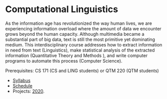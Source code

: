 Computational Linguistics
=====

<!-- This course focuses on the analysis of plain text, syntactic and semantic structures, ontologies and taxonomies, as well as their applications in computational linguistics.
For text analysis, regular expressions and language models are discussed.
For syntactic analysis, phrase and dependency structures are discussed.
For semantic analysis, predicate argument structures and abstract meaning representation are discussed.
Computational lexicons such as Treebank, PropBank, WordNet, and FrameNet as well as advanced topics such as clustering algorithms, distributional semantics, and computational grammars are also discussed.
--> 

As the information age has revolutionized the way human lives, we are experiencing information overload where the amount of data we encounter grows beyond the human capacity.
Although multimedia became a substantial part of big data, text is still the most primitive yet dominating medium.
This interdisciplinary course addresses how to extract information in need from text (Linguistics), make statistical analysis of the extracted information (Quantitative Theory and Methods ), and write computer programs to automate this process (Computer Science).

Prerequisites: CS 171 (CS and LING students) or QTM 220 (QTM students)

* [Syllabus](doc/syllabus.md)
* [Schedule](doc/schedule.md)
* Projects: [2020](projects/projects-2020.md).